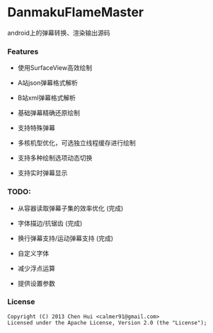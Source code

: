 DanmakuFlameMaster
==================

android上的弹幕转换、渲染输出源码


### Features

- 使用SurfaceView高效绘制

- A站json弹幕格式解析

- B站xml弹幕格式解析

- 基础弹幕精确还原绘制

- 支持特殊弹幕

- 多核机型优化，可选独立线程缓存进行绘制

- 支持多种绘制选项动态切换

- 支持实时弹幕显示

### TODO:

- 从容器读取弹幕子集的效率优化 (完成)

- 字体描边/抗锯齿 (完成)

- 换行弹幕支持/运动弹幕支持 (完成)

- 自定义字体

- 减少浮点运算

- 提供设置参数


### License
    Copyright (C) 2013 Chen Hui <calmer91@gmail.com>
    Licensed under the Apache License, Version 2.0 (the "License");